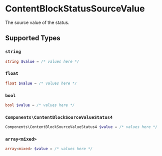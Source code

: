 # ContentBlockStatusSourceValue

The source value of the status.


## Supported Types

### `string`

```php
string $value = /* values here */
```

### `float`

```php
float $value = /* values here */
```

### `bool`

```php
bool $value = /* values here */
```

### `Components\ContentBlockSourceValueStatus4`

```php
Components\ContentBlockSourceValueStatus4 $value = /* values here */
```

### `array<mixed>`

```php
array<mixed> $value = /* values here */
```

